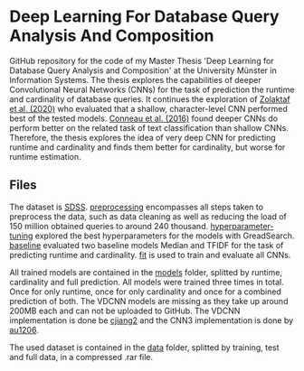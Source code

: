 # Deep Learning For Database Query Analysis And Composition
GitHub repository for the code of my Master Thesis 'Deep Learning for Database Query Analysis and Composition' at the University Münster in Information Systems. The thesis explores the capabilities of deeper Convolutional Neural Networks (CNNs) for the task of prediction the runtime and cardinality of database queries. It continues the exploration of [Zolaktaf et al. (2020)](https://dl.acm.org/doi/10.1145/3318464.3380602) who evaluated that a shallow, character-level CNN performed best of the tested models. [Conneau et al. (2016)](https://arxiv.org/abs/1606.01781) found deeper CNNs do perform better on the related task of text classification than shallow CNNs. Therefore, the thesis explores the idea of very deep CNN for predicting runtime and cardinality and finds them better for cardinality, but worse for runtime estimation.

## Files
The dataset is [SDSS](https://www.sdss.org/). [preprocessing](/preprocessing.ipynb) encompasses all steps taken to preprocess the data, such as data cleaning as well as reducing the load of 150 million obtained queries to around 240 thousand. [hyperparameter-tuning](/hyperparameter-tuning.ipynb) explored the best hyperparameters for the models with GreadSearch. [baseline](/baseline.ipynb) evaluated two baseline models Median and TFIDF for the task of predicting runtime and cardinality. [fit](/fit.ipynb) is used to train and evaluate all CNNs.

All trained models are contained in the [models](/models) folder, splitted by runtime, cardinality and full prediction. All models were trained three times in total. Once for only runtime, once for only cardinality and once for a combined prediction of both. The VDCNN models are missing as they take up around 200MB each and can not be uploaded to GitHub. The VDCNN implementation is done be [cjiang2](https://github.com/cjiang2/VDCNN) and the CNN3 implementation is done by [au1206](https://github.com/au1206/Convolutional-Neural-Networks-for-Sentence-Classification/blob/master/cnn_sentence_classification.ipynb).

The used dataset is contained in the [data](/data) folder, splitted by training, test and full data, in a compressed .rar file.
